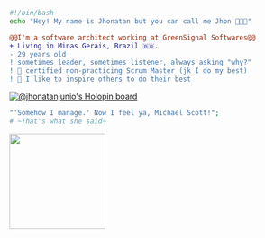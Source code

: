 
```bash
#!/bin/bash
echo "Hey! My name is Jhonatan but you can call me Jhon 🧑🏽‍💻"
```
```diff
@@I'm a software architect working at GreenSignal Softwares@@
+ Living in Minas Gerais, Brazil 🇧🇷.
- 29 years old
! sometimes leader, sometimes listener, always asking "why?"
! 📖 certified non-practicing Scrum Master (jk I do my best)
! 💭 I like to inspire others to do their best
```
[![@jhonatanjunio's Holopin board](https://holopin.io/api/user/board?user=jhonatanjunio)](https://holopin.io/@jhonatanjunio)

```php
"'Somehow I manage.' Now I feel ya, Michael Scott!";
# ~That's what she said~
```

<img align="left" height="170" src="https://media.giphy.com/media/OfLHMv3ukf5SosGRdu/giphy.gif"/>


<I GOT YOU>
<FEEL FREE>
